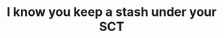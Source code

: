 ---
published: true
title: 'I know you keep a stash under your SCT'
collection: ailleurs
release_date: '2015-11-23 00:00:00'
image: null
number: '107'
slug: ailleurs-107
taxonomy:
    dj: ' Eat Rabbit'
    artist: {  }
playlists:
    - { title: null, tracks: {  } }
presentation: ''

---